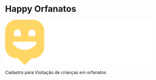 <h1>Happy Orfanatos</h1>
<img src="https://raw.githubusercontent.com/tiglinux/Happy_Orfanatos/master/src/images/Logo.svg"/>
<p>Cadastro para Visitação de crianças em orfanatos </p>
